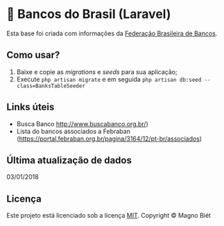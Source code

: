 # 🏦 Bancos do Brasil (Laravel)

Esta base foi criada com informações da [Federação Brasileira de Bancos](http://portal.febraban.org.br/).

## Como usar?

1. Baixe e copie as *migrations* e *seeds* para sua aplicação;
2. Execute `php artisan migrate` e em seguida `php artisan db:seed --class=BanksTableSeeder`

## Links úteis

- Busca Banco http://www.buscabanco.org.br/)
- Lista do bancos associados a Febraban (https://portal.febraban.org.br/pagina/3164/12/pt-br/associados)

## Última atualização de dados

03/01/2018

## Licença

Este projeto está licenciado sob a licença [MIT](http://magno.mit-license.org/2018). Copyright © Magno Biét
